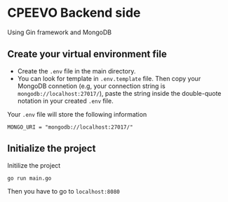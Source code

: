 # CPEEVO Backend side

Using Gin framework and MongoDB

## Create your virtual environment file

- Create the `.env` file in the main directory.
- You can look for template in `.env.template` file. Then copy your MongoDB connetion (e.g, your connection string is `mongodb://localhost:27017/`), paste the string inside the double-quote notation in your created `.env` file.

Your `.env` file will store the following information

```
MONGO_URI = "mongodb://localhost:27017/"
```

## Initialize the project

Initilize the project

```bash
go run main.go
```

Then you have to go to `localhost:8080`
